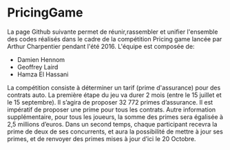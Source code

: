 # PricingGame

La page Github suivante permet de réunir,rassembler et unifier l'ensemble des codes réalisés dans le cadre de la compétition Pricing game lancée par Arthur Charpentier pendant l'été 2016.
L'équipe est composée de:
- Damien Hennom
- Geoffrey Laird
- Hamza El Hassani

La compétition consiste à déterminer un tarif (prime d'assurance) pour des contrats auto.
La première étape du jeu va durer 2 mois (entre le 15 juillet et le 15 septembre). Il s’agira de proposer 32 772 primes d’assurance. Il est impératif de proposer une prime pour tous les contrats. Autre information supplémentaire, pour tous les joueurs, la somme des primes sera égalisée à 2,5 millions d’euros.
Dans un second temps, chaque participant recevra la prime de deux de ses concurrents, et aura la possibilité de mettre à jour ses primes, et de renvoyer des primes mises à jour d’ici le 20 Octobre.


